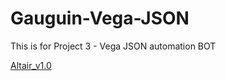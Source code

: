# Gauguin-Vega-JSON
This is for Project 3 - Vega JSON automation BOT

[Altair_v1.0](https://nbviewer.jupyter.org/github.com/NEU-AI-Skunkworks/Gauguin-Vega-JSON/blob/master/Srushti&Henry/Altair_TitanicData_v1.0.ipynb)
